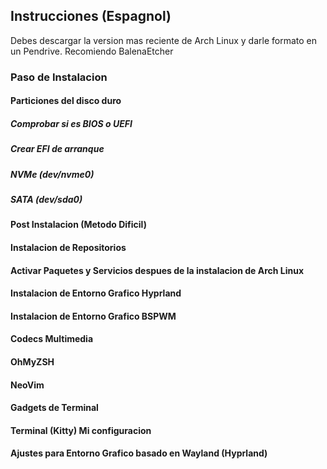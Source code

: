 ## Instrucciones (Espagnol)
Debes descargar la version mas reciente de Arch Linux y darle formato en un Pendrive. Recomiendo BalenaEtcher
### Paso de Instalacion

#### Particiones del disco duro

##### Comprobar si es BIOS o UEFI
##### Crear EFI de arranque
##### NVMe (dev/nvme0)
##### SATA (dev/sda0)

#### Post Instalacion (Metodo Dificil)

#### Instalacion de Repositorios

#### Activar Paquetes y Servicios despues de la instalacion de Arch Linux

#### Instalacion de Entorno Grafico Hyprland

#### Instalacion de Entorno Grafico BSPWM

#### Codecs Multimedia

#### OhMyZSH

#### NeoVim

#### Gadgets de Terminal

#### Terminal (Kitty) Mi configuracion

#### Ajustes para Entorno Grafico basado en Wayland (Hyprland)

